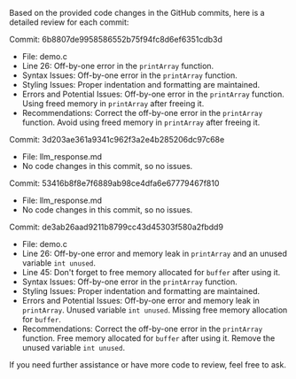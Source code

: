 Based on the provided code changes in the GitHub commits, here is a detailed review for each commit:

Commit: 6b8807de9958586552b75f94fc8d6ef6351cdb3d
- File: demo.c
- Line 26: Off-by-one error in the `printArray` function.
- Syntax Issues: Off-by-one error in the `printArray` function.
- Styling Issues: Proper indentation and formatting are maintained.
- Errors and Potential Issues: Off-by-one error in the `printArray` function. Using freed memory in `printArray` after freeing it.
- Recommendations: Correct the off-by-one error in the `printArray` function. Avoid using freed memory in `printArray` after freeing it.

Commit: 3d203ae361a9341c962f3a2e4b285206dc97c68e
- File: llm_response.md
- No code changes in this commit, so no issues.

Commit: 53416b8f8e7f6889ab98ce4dfa6e67779467f810
- File: llm_response.md
- No code changes in this commit, so no issues.

Commit: de3ab26aad9211b8799cc43d45303f580a2fbdd9
- File: demo.c
- Line 26: Off-by-one error and memory leak in `printArray` and an unused variable `int unused`.
- Line 45: Don't forget to free memory allocated for `buffer` after using it.
- Syntax Issues: Off-by-one error in the `printArray` function.
- Styling Issues: Proper indentation and formatting are maintained.
- Errors and Potential Issues: Off-by-one error and memory leak in `printArray`. Unused variable `int unused`. Missing free memory allocation for `buffer`.
- Recommendations: Correct the off-by-one error in the `printArray` function. Free memory allocated for `buffer` after using it. Remove the unused variable `int unused`.

If you need further assistance or have more code to review, feel free to ask.